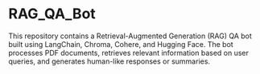 # RAG_QA_Bot
This repository contains a Retrieval-Augmented Generation (RAG) QA bot built using LangChain, Chroma, Cohere, and Hugging Face. The bot processes PDF documents, retrieves relevant information based on user queries, and generates human-like responses or summaries.
